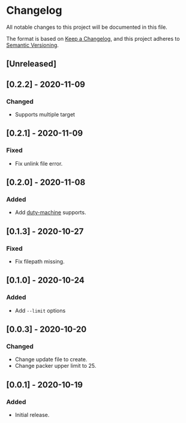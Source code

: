 # Changelog
All notable changes to this project will be documented in this file.

The format is based on [Keep a Changelog](https://keepachangelog.com/en/1.0.0/),
and this project adheres to [Semantic Versioning](https://semver.org/spec/v2.0.0.html).

## [Unreleased]

## [0.2.2] - 2020-11-09

### Changed
- Supports multiple target

## [0.2.1] - 2020-11-09

### Fixed
- Fix unlink file error.

## [0.2.0] - 2020-11-08

### Added
- Add [duty-machine](https://github.com/duty-machine/duty-machine) supports.

## [0.1.3] - 2020-10-27

### Fixed
- Fix filepath missing.

## [0.1.0] - 2020-10-24

### Added
- Add `--limit` options

## [0.0.3] - 2020-10-20

### Changed
- Change update file to create.
- Change packer upper limit to 25.

## [0.0.1] - 2020-10-19

### Added
- Initial release.

